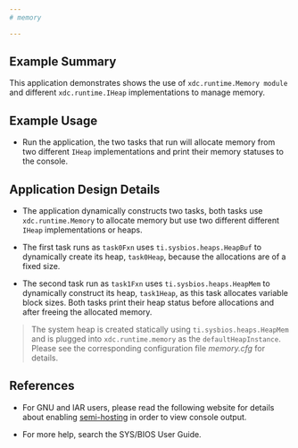 ```yaml
---
# memory

---
```


## Example Summary

This application demonstrates shows the use of `xdc.runtime.Memory module`
and different `xdc.runtime.IHeap` implementations to manage memory.

## Example Usage

* Run the application, the two tasks that run will allocate memory from two
different `IHeap` implementations and print their memory statuses to the
console.

## Application Design Details

* The application dynamically constructs two tasks, both tasks use
`xdc.runtime.Memory` to allocate memory but use two different different
`IHeap` implementations or heaps.

* The first task runs as `task0Fxn` uses `ti.sysbios.heaps.HeapBuf` to
dynamically create its heap, `task0Heap`, because the allocations are of
a fixed size.

* The second task run as `task1Fxn` uses `ti.sysbios.heaps.HeapMem` to
dynamically construct its heap, `task1Heap`, as this task allocates variable
block sizes. Both tasks print their heap status before allocations and after freeing the allocated memory.

> The system heap is created statically using `ti.sysbios.heaps.HeapMem` and is
plugged into `xdc.runtime.memory` as the `defaultHeapInstance`. Please see
the corresponding configuration file *memory.cfg* for details.

## References
* For GNU and IAR users, please read the following website for details about
enabling [semi-hosting](http://processors.wiki.ti.com/index.php/TI-RTOS_Examples_SemiHosting)
in order to view console output.

* For more help, search the SYS/BIOS User Guide.

